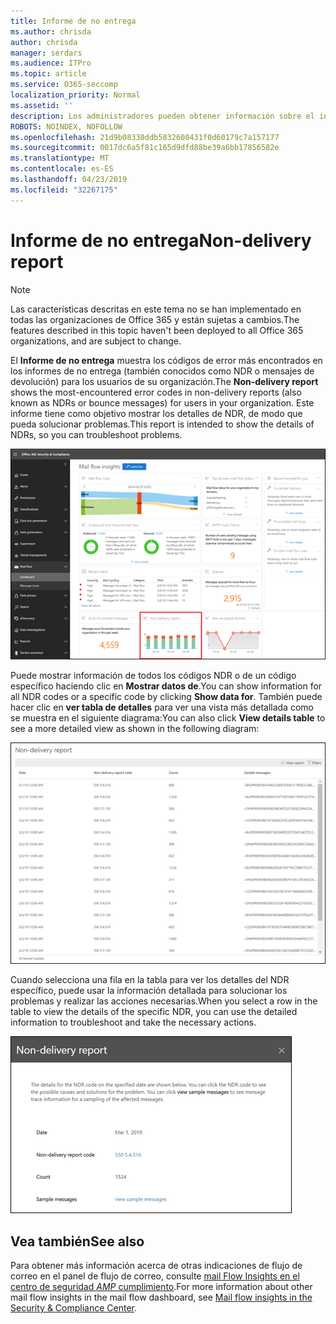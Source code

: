 ```yaml
---
title: Informe de no entrega
ms.author: chrisda
author: chrisda
manager: serdars
ms.audience: ITPro
ms.topic: article
ms.service: O365-seccomp
localization_priority: Normal
ms.assetid: ''
description: Los administradores pueden obtener información sobre el informe de no entrega en el panel de flujo de correo en el centro de seguridad & cumplimiento.
ROBOTS: NOINDEX, NOFOLLOW
ms.openlocfilehash: 21d9b08330ddb5832600431f0d60179c7a157177
ms.sourcegitcommit: 0017dc6a5f81c165d9dfd88be39a6bb17856582e
ms.translationtype: MT
ms.contentlocale: es-ES
ms.lasthandoff: 04/23/2019
ms.locfileid: "32267175"
---
```

# <a name="non-delivery-report"></a><span data-ttu-id="f549c-103">Informe de no entrega</span><span class="sxs-lookup"><span data-stu-id="f549c-103">Non-delivery report</span></span>

> [!NOTE]
> <span data-ttu-id="f549c-104">Las características descritas en este tema no se han implementado en todas las organizaciones de Office 365 y están sujetas a cambios.</span><span class="sxs-lookup"><span data-stu-id="f549c-104">The features described in this topic haven't been deployed to all Office 365 organizations, and are subject to change.</span></span>

<span data-ttu-id="f549c-105">El **Informe de no entrega** muestra los códigos de error más encontrados en los informes de no entrega (también conocidos como NDR o mensajes de devolución) para los usuarios de su organización.</span><span class="sxs-lookup"><span data-stu-id="f549c-105">The **Non-delivery report** shows the most-encountered error codes in non-delivery reports (also known as NDRs or bounce messages) for users in your organization.</span></span> <span data-ttu-id="f549c-106">Este informe tiene como objetivo mostrar los detalles de NDR, de modo que pueda solucionar problemas.</span><span class="sxs-lookup"><span data-stu-id="f549c-106">This report is intended to show the details of NDRs, so you can troubleshoot problems.</span></span>

![El informe de no entrega del panel de flujo de correo en el centro de seguridad & cumplimiento](media/non-delivery-report-selected.png)

<span data-ttu-id="f549c-108">Puede mostrar información de todos los códigos NDR o de un código específico haciendo clic en **Mostrar datos de**.</span><span class="sxs-lookup"><span data-stu-id="f549c-108">You can show information for all NDR codes or a specific code by clicking **Show data for**.</span></span> <span data-ttu-id="f549c-109">También puede hacer clic en **ver tabla de detalles** para ver una vista más detallada como se muestra en el siguiente diagrama:</span><span class="sxs-lookup"><span data-stu-id="f549c-109">You can also click **View details table** to see a more detailed view as shown in the following diagram:</span></span>

![Ver la tabla de detalles en el informe de no entrega](media/non-delivery-report-view-details-table.png)

<span data-ttu-id="f549c-111">Cuando selecciona una fila en la tabla para ver los detalles del NDR específico, puede usar la información detallada para solucionar los problemas y realizar las acciones necesarias.</span><span class="sxs-lookup"><span data-stu-id="f549c-111">When you select a row in the table to view the details of the specific NDR, you can use the detailed information to troubleshoot and take the necessary actions.</span></span>

![Seleccionar una fila en la tabla de detalles en el informe de no entrega](media/non-delivery-report-details-table-select-row.png)

## <a name="see-also"></a><span data-ttu-id="f549c-113">Vea también</span><span class="sxs-lookup"><span data-stu-id="f549c-113">See also</span></span>

<span data-ttu-id="f549c-114">Para obtener más información acerca de otras indicaciones de flujo de correo en el panel de flujo de correo, consulte [mail Flow Insights en el centro de seguridad _AMP_ cumplimiento](mail-flow-insights-v2.md).</span><span class="sxs-lookup"><span data-stu-id="f549c-114">For more information about other mail flow insights in the mail flow dashboard, see [Mail flow insights in the Security & Compliance Center](mail-flow-insights-v2.md).</span></span>
